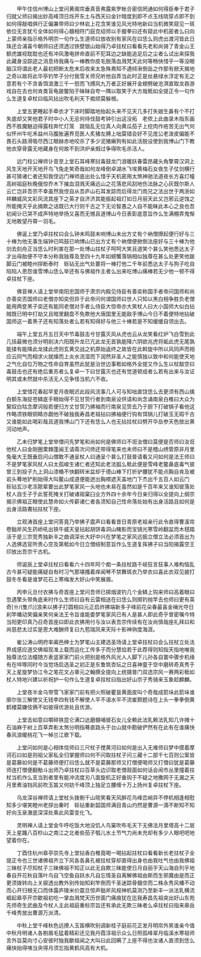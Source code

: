 <!-- { "loadSidebar": true } -->
　　甲午住信州博山上堂问黄阁帘垂真音弗露紫罗帐合密信罔通如何得臣奉于君子归就父师曰揭出妙高峰顶日烁开东土与西天曰金针暗度到即不点玉线晓穿点即不到如何得敲唱俱行正偏兼带师曰少林岩上花含笑谁见风光特地新曰当机微笑窥见一斑依位无言犹亏全体如何得心髓相符门庭克绍师以手握拳曰还有窥此中机密者么曰向上蒙师亲指示格外明宗一句作么生道师曰放收别有家风在曰恁么则虎出渡河皆此日珠还合浦喜今朝师曰还须透过铁壁银山始得乃卓拄杖曰看看先老和尚骑了青金山王额虎雄视耽耽也还有冲风激电拼命直前不犯耳边之缺能追足后之尘者么试出来探我此藏身没踪迹之消息待我痛与一棒教你皮毛脱落血溅梵天此何等畅快惜乎一等没眼脑汉将谓此老人最初把断太危末后收来太急殊弗知不遇倾湫倒岳之作那有掀天揭地之奇以故将此华亭钓竿子分付我雪关师兄听他自弄当此时正是丝悬绿水浮定有无之意若有个不贪香饵浪激三千一怒而飞搏风九万者正好展开金翅劈破沧溟直取龙吞游戏自在去也何肯类盲龟跛鳖陷于昧昧自夸一隅以取笑于大方哉秪如全提正令一句作么生道复卓杖曰临风拈出吹毛利天下痴顽莫躲根。

　　上堂五更睡起手牵衣才下床时脚踏地抬起头来不见天几多打失娘生鼻有个不打失底却又笑他君子时中小人无忌何待伐鼓考钟引出这没拓　老侬上此曲录木指东画西不胜魔魅迫得露柱奔忙灯笼　跳恼乱无位真人向黄瓜茄子上挖肉作疮苦无出气何似怀州牛吃禾益州马腹胀遍界觅医人炙猪左膊上咄莫错会好不见庞公老泼皮偏能不畏石头路滑吸尽西江眼赫赤地咬杀了多少泥猪癞狗有如此活脱设使到我博山门下教他衣穿骨露无地藏身在何故不到洪炉亲煆过争得吹毛杀活人。

　　远门柱公禅师讣音至上堂石耳峰寒挝毒鼓龙门浪暖跃春雷昂藏头角擎霄汉洞上风生天地开天地开鸟飞兔走笑奇哉如何龙峰倒卓湖水飞埃黄梅石女夜生子仗剑横行甚可猜诸仁者还知我侄远门禅师底出处么惜乎天机密用太煞神驰法道夜长方喜灯幢高树祖庭秋晚俄惊乔木下摧血泪溅天痛远山之花落悲风刮地伤法脉之心灰既尔斯人云亡岂非吾宗不幸虽然我侄自从吾庐山石耳发踪而后得龙门雨兄之法出世于两浙如祥麟威凤文彩风流其座下之英才自济济其能振起祖灯如日月丽天此又岂邪云逆蚀之所能掩灭乎此摘欺之话既已大行则千古之下无论智愚之人自不能昧此本心之良也吾初闻讣已哭不成声特地举扬又喜而无憾且道博山今日表彰底意旨作么生满棚弄鬼惭无地敢望丹霄一羽毛。

　　佛诞上堂乃卓拄杖曰会么钟未鸣鼓未响博山未出方丈有个衲僧撩起便行好与三十棒为他无事生端钟已鸣鼓已响博山已出方丈有个衲僧便掀倒法座好与三十棒为他剑去刻舟正当恁么时利害在那一处博山拄杖子呵呵大笑且道笑个甚么笑他悉达太子才出母胎便不守本分称我独尊及至四十九年如螃蟹落锅相似独尊在甚么处更笑他跛脚云门被睦州拶断泰时　轹钻无出气处要将一棒打他二千年前悉达太子与狗子吃自陷陷人恩怨谁雪博山恁么举还有与佛祖作主者么出来吃博山痛棒若无少他一顿不得卓拄杖下座。

　　佛音禅人请上堂举南阳忠国师于肃宗内殿见侍臣有善奕称国手者帝问国师和尚亦善奕否国师曰老僧亦知奕但异于此帝问何谓国师曰世人只知以黑白相争胜负老僧能用两奁黑子奕还有能同老僧对手者么侍臣大惊帝亦大笑杖人曰大小国师大似白拈贼既已明中打劫又且暗里翻盘不免欺他大唐国里无能敌手博山今日不着便特地拈破国师这一着黑子还有知落处者么若有知得好与他三十棒若是不知缓缓自领出去。

　　端午上堂五月五日天中节毒鼓击兮甘露灭风从虎也云从龙笑看红炉飞白雪到此几括最微也须分明剖决六阳既升龙已亢此龙无首孰能降六阴欲兆虎将姤此虎无尾孰能揉有能降此龙揉此虎则玄黄交战之机原始返终之故皆在此斡旋中所以风同声而相应云同气而相求火就燥而上炎水流湿而下润然非圣人之能慎独以致中和何能使天地之气化自位万物之性命自育虽然此犹是治世边事秪如格外全提又作么生以杖敲空曰毒鼓击也还有绝后重苏者么复卓一下曰甘露灭也还有觉道顿成者么若有出来与汝证明其或未然就中杀活无人见争怪当机六不收。

　　上堂惜花春起早爱月夜眠迟此段风流事几人可与知咄直饶恁么去更须有西山擒白额东海捉苍鳞底手眼始得不见甘贽行者到南泉设供请和尚念诵南泉白椎曰大众为黧奴白牯念摩诃般若便归方丈甘贽乃拂袖而行南泉见贽去乃于厨下打破锅子看他这作略须铁眼铜睛亦觑他不破独我寿昌老祖拈曰拂袖便行钩有饵锅儿打破玉无瑕千古又谁能如此喝彩哉且道我博山门下还有恁么人也无拈拄杖曰劈开华岳参天色放出黄河动地声。

　　乙未归梦笔上堂举僧问先梦笔和尚如何是佛师曰不诳汝僧曰莫便是否师曰汝诳他杖人曰金刚圈栗棘蓬闽王请斋次问师还带得笔来也未师曰不是稽山绣管原非月里兔毫大王既垂启问山僧敢不通呈杖人曰通呈个甚么打鼓普请看又问如何是法王师曰不是梦笔家风杖人曰太孤峻生诸仁者还知此老法胍么秪此便是雪峰老鳖鼻底毒气彼曾三到投子九上洞山漆桶不快翻转米盆却于德山棒下打折驴腰犹不能点胸自肯及被岩头蓦地铲削始得大叫鳌山成道便能迸出胸襟遮天盖地门下杰出千五百人如云门　轹钻玄沙老冻脓辈要出此梦笔家风一头地也未易在虽然如是千百年来又谁知彼落处杖人自壬子于此誓死掩关打破诸祖窠臼业方外四十余年今日亲归得以全提向上纲宗揭示佛祖正眼使此慧命如火传薪诸仁者各须知自己性命落处始有出身活路且如何是出身活路聻拈拄杖下座。

　　立观涛首座上堂问答竟乃举拂子震声曰看看昔日青原老祖亲行此令直得曹溪帘卷鈯斧风生药峤吼出铁牛威天皇拈起胡饼毒洞山睹影而宝镜光寒雪岭翻盆而木毬踏活于是三宗竞秀独新丰之曲调深长大好中兴在梦笔之家风远振立僧立法必须首出为人选佛选官所贵心空及第秪如今日立僧结制意旨作么生道复挥拂子曰当阳揭露空王印放出吾宗千古机。

　　师诞辰上堂卓拄杖曰看看六十四年阿个痴一条拄杖路千岐狂言狂事人难构恼乱古今甚可疑能痛疑自有时习气那堪搔着痒闻琴不禁舞斑衣乃举衣曰喜此衣双见披打鼓冬冬看是谁梦花石上寒梅发大好山中笑展眉。

　　丙申元旦付衣拂与奇首座上堂问吾师已掷烟波钓几个金鳞上钩来师曰高着眼曰忽遇擎头带角底来时作么生师曰自有云雷相送在曰恁么则掷钓抛竿去也师曰更有英奇[卄/(隻爪)]浪来以拂子打圆相曰元正启祚拂端新多子峰前花朵春最喜金襕光夺日刹竿幡动笑偏亲笑何亲法王令旨谁能委梦笔家风已有人是甚人即此奇乎曾密嘱今特当阳更印真乃召奇首座曰即此衣拂用付与汝以表吾宗传续有在汝尚慎哉座礼拜曰和尚慈悲太过实是恩大难酬师复曰九苞瑞凤来天际十影神驹度海涯。

　　崔公涛山明府率阖邑绅士为梦笔山主建选圣场请上堂卓拄杖曰会么拄杖立处法界成感应道交佛祖现准上载而运化工传多子而分慧焰若于此荐得则知指天指地唯我独尊法位法幢随方表竖家家门前火把别是格外风光人人脚下儿孙各自寰中骤步机缘有在啐啄同时今当觉场启选圣之初正是东鲁筑杏坛之日喜神童于空中磨转奇真秀于天上星旋梦协江令之笔花文占章元之翰撰全提向上统摄普门双选宗风一赛两彩秪如杖人特地兴建以祈祝护一句作么生道复卓拄杖曰指出好山宗子秀骑来玉象趁麒麟。

　　上堂夜半金乌带雪飞家家门前有把火照破瞿昙黄面皮叫个奇哉成箭垛此箭垛谁廓尔张三解使又无钱李四有钱不解使人平不语水平不流崔颢题诗在上头一拳拳倒黄鹤楼莫嫌伎俩不如彼得优游处且优游。

　　上堂击如意曰嚼碎铁昆仑满口达磨髓哺彼石女儿全赖此法乳赖法乳知几许摊十石油麻于树上百草弄影太煞分明指蓦直路头于台山就中勘破俨然有在此有在谁痛快春风浪暖桃花飞一棹兰江歌下载。

　　上堂问如何是心相体信师曰三尺杖子搅黄河曰如何是出入无难师曰梦中摸着摩诃石曰如是则祖父家私全归掌握师曰何不问取拄杖子问三藏十二部千七百则公案皆是葛藤如何是不葛藤师便打曰恁么就不是葛藤那师又打僧便喝师又打僧曰犹是葛藤师连打僧便翻觔斗出师乃卓拄杖曰百草头边识取老僧觌面如何话会闹市丛里撞着拄杖当机作么支当到者里有能冲流度刃八面旋机正好垂钩于不疑之地撒网于无漏之天月里煮油铛风前吹玉笛又何妨千峰顶上独足立腰缠十万上扬州复卓拄杖下座。

　　乌龙深谷禅师请上堂杖头拨剔千山晓笑看天风醉花鸟峰峦峭异不停机相逢相慰知多少堪笑睦州老拶出秦时　轹钻重新韶国师满目青山灼然是曹源一滴不断知不知好向玉泉澈底深深处乘此风雷变化飞。

　　灵明禅人请上堂金牛呼吃饭大地没饥人鸟窠吹布毛天下无佛法月里塔高十二层天上星躔八百杪山之南江之北者些茄子瓠儿水土节气力尚未充却有多少人眼吧吧地望着你在。

　　丁酉住杭州皋亭崇先寺上堂拈香白椎竟喝一喝拈起拄杖曰看看新长老拄杖子全提正令也三世诸佛祖齐立下风各各鼻孔被拄杖穿却直得出身也由我吐气也由我佛祖三昧杖子尽知杖子三昧佛祖不知正以此无自欺三昧能使日月自丽乎天山海自列乎地春自开花秋自落叶鸟自飞空鱼自跃水凡自忘情圣自离解佛祖由斯而生邪魔由是而正更须拨转向上关捩透出教外别传始知刹竿倒而千圣迷踪骨髓空而二株永秀风幡不动而心开归根无口而体露庐陵米价震旦惊声鈯斧风规神机莫测乃至新丰一派法乳横流崛起皋亭开宗歇祖初吃一掌血溅梵天历世面门痛痕犹在迄我寿昌先祖突出好山东苑先师奇生武曲及今杖人主此祖庭重标宗旨还有承此无欺三昧者么卓拄杖曰指来皋岳千峰秀放出曹源万派清。

　　中秋上堂千峰秋色远撩人玉笛横吹别调新桂子庭前花正发月明帘外笑谁亲今值中秋月明诸人各剔眉毛猛着精彩还见我丹霞淳祖示众么日照孤峰翠月临溪水寒祖师言外旨莫向寸心安彼时独我歇祖闻之大叫曰此回瞒了上座不得也汝诸人直须到恁么痛快始得咦当央得月须忘指黄鹤风高有大机。

